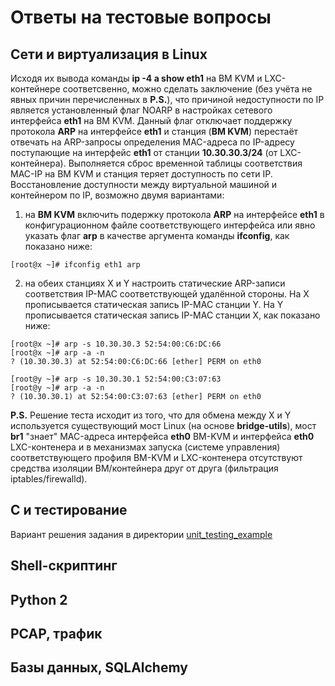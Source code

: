# Ответы на тестовые вопросы
## Сети и виртуализация в Linux
Исходя их вывода команды __ip -4 a show eth1__ на ВМ KVM и LXC-контейнере соответсвенно, можно сделать заключение (без учёта не явных причин перечисленных в __P.S.__), что причиной недоступности по IP является установленный флаг NOARP в настройках сетевого интерфейса __eth1__ на ВМ KVM. Данный флаг отключает поддержку протокола __ARP__ на интерфейсе __eth1__ и станция (__ВМ KVM__) перестаёт отвечать на ARP-запросы определения MAC-адреса по IP-адресу поступающие на интерфейс __eth1__ от станции __10.30.30.3/24__ (от LXC-контейнера). Выполняется сброс временной таблицы соответствия MAC-IP на ВМ KVM и станция теряет доступность по сети IP.
Восстановление доступности между виртуальной машиной и контейнером по IP, возможно двумя вариантами:
1. на __ВМ KVM__ включить подержку протокола __ARP__ на интерфейсе __eth1__ в конфигурационном файле соответствующего интерфейса или явно указать флаг __arp__ в качестве аргумента команды __ifconfig__, как показано ниже:
```
[root@x ~]# ifconfig eth1 arp
```
2. на обеих станциях X и Y настроить статические ARP-записи соответствия IP-MAC соответствующей удалённой стороны. На X прописывается статическая запись IP-MAC станции Y. На Y прописывается статическая запись IP-MAC станции X, как показано ниже:
```
[root@x ~]# arp -s 10.30.30.3 52:54:00:C6:DC:66
[root@x ~]# arp -a -n
? (10.30.30.3) at 52:54:00:C6:DC:66 [ether] PERM on eth0
```
```
[root@y ~]# arp -s 10.30.30.1 52:54:00:C3:07:63
[root@y ~]# arp -a -n
? (10.30.30.1) at 52:54:00:C3:07:63 [ether] PERM on eth0
```
__P.S.__ Решение теста исходит из того, что для обмена между X и Y используется существующий мост Linux (на основе __bridge-utils__), мост __br1__ "знает" MAC-адреса интерфейса __eth0__ ВМ-KVM и интерфейса __eth0__ LXC-контенера и в механизмах запуска (системе управления) соответствующего профиля ВМ-KVM и LXC-контенера отсутствуют средства изоляции ВМ/контейнера друг от друга (фильтрация iptables/firewalld).

## С и тестирование
Вариант решения задания в директории [unit_testing_example](https://github.com/acharintsev/test_sys_dev/tree/main/unit_testing_example/)

## Shell-скриптинг
## Python 2
## PCAP, трафик
## Базы данных, SQLAlchemy
